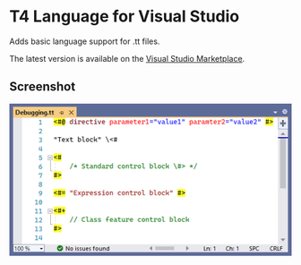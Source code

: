 T4 Language for Visual Studio
=============================

Adds basic language support for .tt files.

The latest version is available on the [Visual Studio Marketplace](https://marketplace.visualstudio.com/items?itemName=bricelam.T4Language).

Screenshot
----------

![Text Template with syntax highlighting](.github/Screenshot.png)